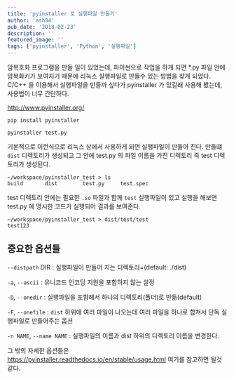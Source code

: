```yaml
---
title: 'pyinstaller 로 실행파일 만들기'
author: 'ash84'
pub_date: '2018-02-23'
description: ''
featured_image: ''
tags: ['pyinstaller', 'Python', '실행파일']
---
```


암복호화 프로그램을 만들 일이 있었는데, 파이썬으로 작업을 하게 되면 *.py 파일 안에 암복화키가 보여지기 때문에 리눅스 실행파일로 만들수 있는 방법을 찾게 되었다. C/C++ 을 이용해서 실행파일을 만들까 싶다가 pyinstaller 가 있길래 사용해 봤는데, 사용법이 너무 간단하다. 

http://www.pyinstaller.org/

```shell
pip install pyinstaller
```

```shell
pyinstaller test.py 
```

기본적으로 이런식으로 리눅스 상에서 사용하게 되면 실행파일이 만들어 진다. 만들떄 `dist` 디렉토리가 생성되고 그 안에 test.py 의 파일 이름을 가진 디렉토리  즉 test 디렉토리가 생성된다. 

```shell
~/workspace/pyinstaller_test > ls                                                                                                                                                                                        
build       dist        test.py     test.spec
```

test 디렉토리 안에는 필요한 `.so` 파일과 함께 `test` 실행파일이 있고 실행을 해보면 test.py 에 명시한 코드가 실행되어 결과를 보여준다. 

```shell
~/workspace/pyinstaller_test > dist/test/test                                                                                                                                                                                    
test123
```

## 중요한 옵션들 

`--distpath` DIR : 실행파일이 만들어 지는 디렉토리=(default: ./dist)

`-a`, `--ascii` : 유니코드 인코딩 지원을 포함하지 않는 설정 

`-D`, `--onedir` : 실행파일을 포함해서 하나의 디렉토리(폴더)로 만듦(default)

`-F`, `--onefile` : `dist` 하위에 여러 파일이 나오는데 여러 파일을 하나로 합쳐서 단독 실행파일로 만들어주는 옵션 

`-n NAME`, `--name NAME` : 실행파일의 이름과 dist 하위의 디렉토리 이름을 변경한다. 

그 밖의 자세한 옵션들은
https://pyinstaller.readthedocs.io/en/stable/usage.html 여기를 참고하면 될것 같다. 


